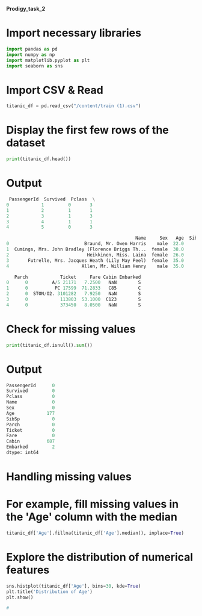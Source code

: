 **Prodigy_task_2**

# Import necessary libraries
```python
import pandas as pd
import numpy as np
import matplotlib.pyplot as plt
import seaborn as sns

```
# Import CSV & Read
```python
titanic_df = pd.read_csv("/content/train (1).csv")

```
# Display the first few rows of the dataset
```python
print(titanic_df.head())

```
# Output
```python
 PassengerId  Survived  Pclass  \
0            1         0       3   
1            2         1       1   
2            3         1       3   
3            4         1       1   
4            5         0       3   

                                                Name     Sex   Age  SibSp  \
0                            Braund, Mr. Owen Harris    male  22.0      1   
1  Cumings, Mrs. John Bradley (Florence Briggs Th...  female  38.0      1   
2                             Heikkinen, Miss. Laina  female  26.0      0   
3       Futrelle, Mrs. Jacques Heath (Lily May Peel)  female  35.0      1   
4                           Allen, Mr. William Henry    male  35.0      0   

   Parch            Ticket     Fare Cabin Embarked  
0      0         A/5 21171   7.2500   NaN        S  
1      0          PC 17599  71.2833   C85        C  
2      0  STON/O2. 3101282   7.9250   NaN        S  
3      0            113803  53.1000  C123        S  
4      0            373450   8.0500   NaN        S

```
# Check for missing values
```python
print(titanic_df.isnull().sum())

```
# Output
```python
PassengerId      0
Survived         0
Pclass           0
Name             0
Sex              0
Age            177
SibSp            0
Parch            0
Ticket           0
Fare             0
Cabin          687
Embarked         2
dtype: int64

```
# Handling missing values
# For example, fill missing values in the 'Age' column with the median
```python
titanic_df['Age'].fillna(titanic_df['Age'].median(), inplace=True)

```
# Explore the distribution of numerical features
```python
sns.histplot(titanic_df['Age'], bins=30, kde=True)
plt.title('Distribution of Age')
plt.show()

# 
